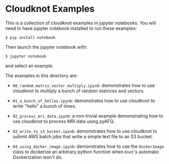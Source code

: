# Cloudknot Examples

This is a collection of cloudknot examples in jupyter notebooks.
You will need to have jupyter notebook installed to run these examples:

    $ pip install notebook

Then launch the jupyter notebook with:

    $ jupyter notebook

and select an example.

The examples in this directory are:

-   `00_random_matrix_vector_multiply.ipynb`: demonstrates how to use cloudknot
    to multiply a bunch of random matrices and vectors.

-   `01_a_bunch_of_hellos.ipynb`: demonstrates how to use cloudknot to write 
    "hello" a bunch of times.

-   `02_process_mri_data.ipynb`: a non-trivial example demonstrating how to use
    cloudknot to process MRI data using pyAFQ.

-   `03_write_to_s3_bucket.ipynb`: demonstrates how to use cloudknot to submit
    AWS batch jobs that write a simple text file to an S3 bucket.

-   `04_using_docker_image.ipynb`: demonstrates how to use the `DockerImage`
    class to dockerize an arbitrary python function when `Knot`'s automatic
    Dockerization won't do.
